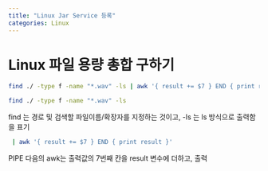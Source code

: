 ```yaml
---
title: "Linux Jar Service 등록"
categories: Linux
---
```


# Linux 파일 용량 총합 구하기

```bash
find ./ -type f -name "*.wav" -ls | awk '{ result += $7 } END { print result }'
```
```bash
find ./ -type f -name "*.wav" -ls
```
find 는 경로 및 검색할 파일이름/확장자를 지정하는 것이고, -ls 는 ls 방식으로 출력함을 표기
```bash
 | awk '{ result += $7 } END { print result }'
 ```
PIPE 다음의 awk는 출력값의 7번째 칸을 result 변수에 더하고, 출력
